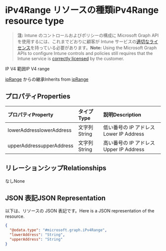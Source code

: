 # <a name="ipv4range-resource-type"></a><span data-ttu-id="2f225-101">iPv4Range リソースの種類</span><span class="sxs-lookup"><span data-stu-id="2f225-101">iPv4Range resource type</span></span>

> <span data-ttu-id="2f225-102">**注:** Intune のコントロールおよびポリシーの構成に Microsoft Graph API を使用するには、これまでどおりに顧客が Intune サービスの[適切なライセンス](https://go.microsoft.com/fwlink/?linkid=839381)を持っている必要があります。</span><span class="sxs-lookup"><span data-stu-id="2f225-102">**Note:** Using the Microsoft Graph APIs to configure Intune controls and policies still requires that the Intune service is [correctly licensed](https://go.microsoft.com/fwlink/?linkid=839381) by the customer.</span></span>

<span data-ttu-id="2f225-103">IP V4 範囲</span><span class="sxs-lookup"><span data-stu-id="2f225-103">IP V4 range</span></span>

<span data-ttu-id="2f225-104">[ipRange](../resources/intune_mam_iprange.md) からの継承</span><span class="sxs-lookup"><span data-stu-id="2f225-104">Inherits from [ipRange](../resources/intune_mam_iprange.md)</span></span>

## <a name="properties"></a><span data-ttu-id="2f225-105">プロパティ</span><span class="sxs-lookup"><span data-stu-id="2f225-105">Properties</span></span>
|<span data-ttu-id="2f225-106">プロパティ</span><span class="sxs-lookup"><span data-stu-id="2f225-106">Property</span></span>|<span data-ttu-id="2f225-107">タイプ</span><span class="sxs-lookup"><span data-stu-id="2f225-107">Type</span></span>|<span data-ttu-id="2f225-108">説明</span><span class="sxs-lookup"><span data-stu-id="2f225-108">Description</span></span>|
|:---|:---|:---|
|<span data-ttu-id="2f225-109">lowerAddress</span><span class="sxs-lookup"><span data-stu-id="2f225-109">lowerAddress</span></span>|<span data-ttu-id="2f225-110">文字列</span><span class="sxs-lookup"><span data-stu-id="2f225-110">String</span></span>|<span data-ttu-id="2f225-111">低い番号の IP アドレス</span><span class="sxs-lookup"><span data-stu-id="2f225-111">Lower IP Address</span></span>|
|<span data-ttu-id="2f225-112">upperAddress</span><span class="sxs-lookup"><span data-stu-id="2f225-112">upperAddress</span></span>|<span data-ttu-id="2f225-113">文字列</span><span class="sxs-lookup"><span data-stu-id="2f225-113">String</span></span>|<span data-ttu-id="2f225-114">高い番号の IP アドレス</span><span class="sxs-lookup"><span data-stu-id="2f225-114">Upper IP Address</span></span>|

## <a name="relationships"></a><span data-ttu-id="2f225-115">リレーションシップ</span><span class="sxs-lookup"><span data-stu-id="2f225-115">Relationships</span></span>
<span data-ttu-id="2f225-116">なし</span><span class="sxs-lookup"><span data-stu-id="2f225-116">None</span></span>
## <a name="json-representation"></a><span data-ttu-id="2f225-117">JSON 表記</span><span class="sxs-lookup"><span data-stu-id="2f225-117">JSON Representation</span></span>
<span data-ttu-id="2f225-118">以下は、リソースの JSON 表記です。</span><span class="sxs-lookup"><span data-stu-id="2f225-118">Here is a JSON representation of the resource.</span></span>
<!-- {
  "blockType": "resource",
  "baseType": "microsoft.graph.ipRange",
  "@odata.type": "microsoft.graph.iPv4Range"
}
-->
``` json
{
  "@odata.type": "#microsoft.graph.iPv4Range",
  "lowerAddress": "String",
  "upperAddress": "String"
}
```



